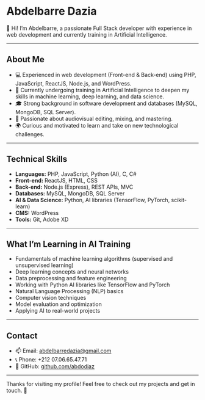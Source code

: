 # Abdelbarre Dazia

👋 Hi! I’m Abdelbarre, a passionate Full Stack developer with experience in web development and currently training in Artificial Intelligence.

---

## About Me

- 💻 Experienced in web development (Front-end & Back-end) using PHP, JavaScript, ReactJS, Node.js, and WordPress.
- 🤖 Currently undergoing training in Artificial Intelligence to deepen my skills in machine learning, deep learning, and data science.
- 🎓 Strong background in software development and databases (MySQL, MongoDB, SQL Server).
- 🔧 Passionate about audiovisual editing, mixing, and mastering.
- 🌍 Curious and motivated to learn and take on new technological challenges.

---

## Technical Skills

- **Languages:** PHP, JavaScript, Python (AI), C, C#
- **Front-end:** ReactJS, HTML, CSS
- **Back-end:** Node.js (Express), REST APIs, MVC
- **Databases:** MySQL, MongoDB, SQL Server
- **AI & Data Science:** Python, AI libraries (TensorFlow, PyTorch, scikit-learn)
- **CMS:** WordPress
- **Tools:** Git, Adobe XD

---

## What I’m Learning in AI Training

- Fundamentals of machine learning algorithms (supervised and unsupervised learning)  
- Deep learning concepts and neural networks  
- Data preprocessing and feature engineering  
- Working with Python AI libraries like TensorFlow and PyTorch  
- Natural Language Processing (NLP) basics  
- Computer vision techniques  
- Model evaluation and optimization  
- Applying AI to real-world projects  

---

## Contact

- 📫 Email: abdelbarredazia@gmail.com  
- 📞 Phone: +212 07.06.65.47.71  
- 🔗 GitHub: [github.com/abdodiaz](https://github.com/abdodiaz)

---

Thanks for visiting my profile! Feel free to check out my projects and get in touch. 🚀
